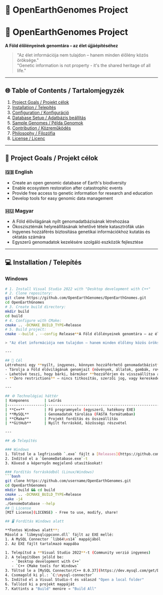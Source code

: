 # 🌱 OpenEarthGenomes Project  
# 🌱 OpenEarthGenomes Project  
**A Föld élőlényeinek genomtára – az élet újjáépítéséhez**  

> "Az élet információja nem tulajdon – hanem minden élőlény közös öröksége."  
> "Genetic information is not property - it's the shared heritage of all life."  

---

## 🌐 Table of Contents / Tartalomjegyzék
1. [Project Goals / Projekt célok](#-project-goals--projekt-célok)
2. [Installation / Telepítés](#-installation--telepítés)
3. [Configuration / Konfiguráció](#%EF%B8%8F-configuration--konfiguráció)
4. [Database Setup / Adatbázis beállítás](#-database-setup--adatbázis-beállítás)
5. [Sample Genomes / Példa Genomok](#-sample-genomes--példa-genomok)
6. [Contribution / Közreműködés](#-contribution--közreműködés)
7. [Philosophy / Filozófia](#-philosophy--filozófia)
8. [License / Licenc](#-license--licenc)

---

## 🎯 Project Goals / Projekt célok
### 🇬🇧 English
- Create an open genomic database of Earth's biodiversity
- Enable ecosystem restoration after catastrophic events
- Provide free access to genetic information for research and education
- Develop tools for easy genomic data management

### 🇭🇺 Magyar
- A Föld élővilágának nyílt genomadatbázisának létrehozása
- Ökoszisztémák helyreállításának lehetővé tétele katasztrófák után
- Ingyenes hozzáférés biztosítása genetikai információkhoz kutatás és oktatás számára
- Egyszerű genomadatok kezelésére szolgáló eszközök fejlesztése

---

## 💻 Installation / Telepítés
### Windows
```bash
# 1. Install Visual Studio 2022 with "Desktop development with C++"
# 2. Clone repository:
git clone https://github.com/OpenEarthGenomes/OpenEarthGnomes.git
cd OpenEarthGnomes
# 3. Create build directory:
mkdir build
cd build
# 4. Configure with CMake:
cmake .. -DCMAKE_BUILD_TYPE=Release
# 5. Build project:
cmake --build . --config Release**A Föld élőlényeinek genomtára – az élet újjáépítéséhez atomkatasztrófa után**  

> "Az élet információja nem tulajdon – hanem minden élőlény közös öröksége."  

---

## 🚀 Cél
Létrehozni egy **nyílt, ingyenes, könnyen hozzáférhető genomadatbázist**, amely:  
- Tárolja a Föld élővilágának genomjait (növények, állatok, gombák, rovarok)  
- Lehetővé teszi, hogy bárki, bármikor **hozzáférjen és visszaállítsa az ökoszisztémát**  
- **Zero restrictions** – nincs titkosítás, szerzői jog, vagy kereskedelmi korlátozás  

---

## ⚙️ Technológiai háttér
| Komponens       | Leírás                                                                 |
|-----------------|------------------------------------------------------------------------|
| **C++**         | Fő programnyelv (egyszerű, hatékony EXE)                              |
| **MySQL**       | Genomadatok tárolása (FASTA formátumban)                               |
| **CMake**       | Projekt fordítás és összeállítás                                      |
| **GitHub**      | Nyílt forráskód, közösségi részvétel                                  |

---

## 📥 Telepítés

### Windows
1. Töltsd le a legfrissebb `.exe` fájlt a [Releases](https://github.com/username/OpenEarthGenomes/releases) részlegből  
2. Indítsd el a `GenomeDatabase.exe`-t  
3. Kövesd a képernyőn megjelenő utasításokat!  

### Fordítás forráskódból (Linux/Windows)
```bash
git clone https://github.com/username/OpenEarthGenomes.git
cd OpenEarthGenomes
mkdir build && cd build
cmake .. -DCMAKE_BUILD_TYPE=Release
make -j4
./GenomeDatabase --help
## 📜 License  
[MIT License](LICENSE) - Free to use, modify, share!

## 🖥️ Fordítás Windows alatt

**Fontos Windows alatt**: 
Másold a `libmysqlcppconn.dll` fájlt az EXE mellé:
1. A MySQL Connector `lib64\vs14` mappájából
2. Az EXE fájlt tartalmazó mappába

1. Telepítsd a **Visual Studio 2022**-t (Community verzió ingyenes)
2. A telepítőben jelöld be:
   - `Desktop development with C++`
   - `C++ CMake tools for Windows`
3. Töltsd le a [MySQL Connector/C++ 8.0.37](https://dev.mysql.com/get/Downloads/Connector-C++/mysql-connector-c++-8.0.37-winx64.zip) fájlt
4. Csomagold ki pl.: `C:\mysql-connector`
5. Indítsd el a Visual Studio-t és válaszd "Open a local folder"
6. Tallózd ki a projekt mappáját
7. Kattints a "Build" menüre → "Build All"
